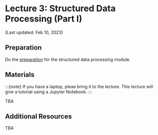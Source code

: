 # Lecture 3: Structured Data Processing (Part I)

(Last updated: Feb 10, 2023)

## Preparation

Do the [preparation](../modules/structured-data/preparation-structured-data) for the structured data processing module.

## Materials

:::{note}
If you have a laptop, pleae bring it to the lecture.
This lecture will give a tutorial using a Jupyter Notebook.
:::

TBA

## Additional Resources

TBA
